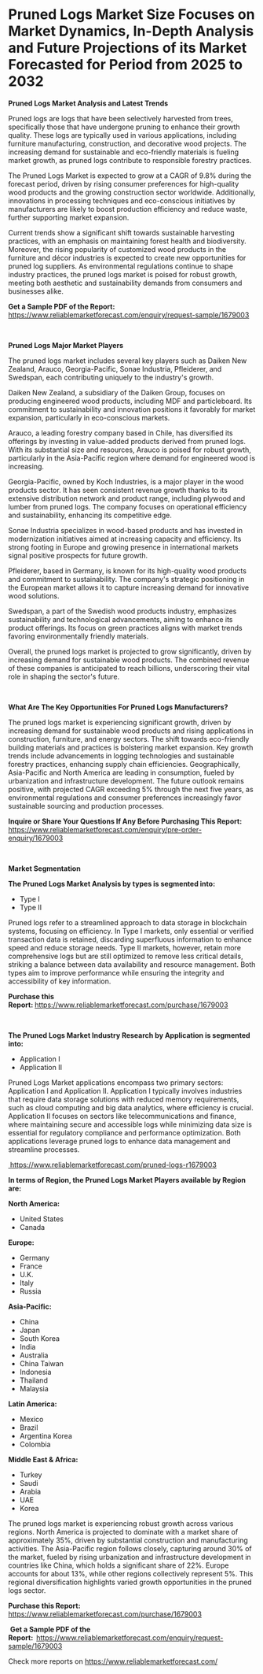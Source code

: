 <p><h1>Pruned Logs Market Size Focuses on Market Dynamics, In-Depth Analysis and Future Projections of its Market Forecasted for Period from 2025 to 2032</h1></p><p><strong>Pruned Logs Market Analysis and Latest Trends</strong></p>
<p><p>Pruned logs are logs that have been selectively harvested from trees, specifically those that have undergone pruning to enhance their growth quality. These logs are typically used in various applications, including furniture manufacturing, construction, and decorative wood projects. The increasing demand for sustainable and eco-friendly materials is fueling market growth, as pruned logs contribute to responsible forestry practices.</p><p>The Pruned Logs Market is expected to grow at a CAGR of 9.8% during the forecast period, driven by rising consumer preferences for high-quality wood products and the growing construction sector worldwide. Additionally, innovations in processing techniques and eco-conscious initiatives by manufacturers are likely to boost production efficiency and reduce waste, further supporting market expansion.</p><p>Current trends show a significant shift towards sustainable harvesting practices, with an emphasis on maintaining forest health and biodiversity. Moreover, the rising popularity of customized wood products in the furniture and décor industries is expected to create new opportunities for pruned log suppliers. As environmental regulations continue to shape industry practices, the pruned logs market is poised for robust growth, meeting both aesthetic and sustainability demands from consumers and businesses alike.</p></p>
<p><strong>Get a Sample PDF of the Report:&nbsp;</strong> <a href="https://www.reliablemarketforecast.com/enquiry/request-sample/1679003?utm_campaign=3500&utm_medium=2&utm_source=Github&utm_content=ia&utm_term=24032025&utm_id=pruned-logs">https://www.reliablemarketforecast.com/enquiry/request-sample/1679003</a></p>
<p>&nbsp;</p>
<p><strong>Pruned Logs Major Market Players</strong></p>
<p><p>The pruned logs market includes several key players such as Daiken New Zealand, Arauco, Georgia-Pacific, Sonae Industria, Pfleiderer, and Swedspan, each contributing uniquely to the industry's growth.</p><p>Daiken New Zealand, a subsidiary of the Daiken Group, focuses on producing engineered wood products, including MDF and particleboard. Its commitment to sustainability and innovation positions it favorably for market expansion, particularly in eco-conscious markets.</p><p>Arauco, a leading forestry company based in Chile, has diversified its offerings by investing in value-added products derived from pruned logs. With its substantial size and resources, Arauco is poised for robust growth, particularly in the Asia-Pacific region where demand for engineered wood is increasing.</p><p>Georgia-Pacific, owned by Koch Industries, is a major player in the wood products sector. It has seen consistent revenue growth thanks to its extensive distribution network and product range, including plywood and lumber from pruned logs. The company focuses on operational efficiency and sustainability, enhancing its competitive edge.</p><p>Sonae Industria specializes in wood-based products and has invested in modernization initiatives aimed at increasing capacity and efficiency. Its strong footing in Europe and growing presence in international markets signal positive prospects for future growth.</p><p>Pfleiderer, based in Germany, is known for its high-quality wood products and commitment to sustainability. The company's strategic positioning in the European market allows it to capture increasing demand for innovative wood solutions.</p><p>Swedspan, a part of the Swedish wood products industry, emphasizes sustainability and technological advancements, aiming to enhance its product offerings. Its focus on green practices aligns with market trends favoring environmentally friendly materials.</p><p>Overall, the pruned logs market is projected to grow significantly, driven by increasing demand for sustainable wood products. The combined revenue of these companies is anticipated to reach billions, underscoring their vital role in shaping the sector's future.</p></p>
<p>&nbsp;</p>
<p><strong>What Are The Key Opportunities For Pruned Logs Manufacturers?</strong></p>
<p><p>The pruned logs market is experiencing significant growth, driven by increasing demand for sustainable wood products and rising applications in construction, furniture, and energy sectors. The shift towards eco-friendly building materials and practices is bolstering market expansion. Key growth trends include advancements in logging technologies and sustainable forestry practices, enhancing supply chain efficiencies. Geographically, Asia-Pacific and North America are leading in consumption, fueled by urbanization and infrastructure development. The future outlook remains positive, with projected CAGR exceeding 5% through the next five years, as environmental regulations and consumer preferences increasingly favor sustainable sourcing and production processes.</p></p>
<p><strong>Inquire or Share Your Questions If Any Before Purchasing This Report:</strong> <a href="https://www.reliablemarketforecast.com/enquiry/pre-order-enquiry/1679003?utm_campaign=3500&utm_medium=2&utm_source=Github&utm_content=ia&utm_term=24032025&utm_id=pruned-logs">https://www.reliablemarketforecast.com/enquiry/pre-order-enquiry/1679003</a></p>
<p>&nbsp;</p>
<p><strong>Market Segmentation</strong></p>
<p><strong>The Pruned Logs Market Analysis by types is segmented into:</strong></p>
<p><ul><li>Type I</li><li>Type II</li></ul></p>
<p><p>Pruned logs refer to a streamlined approach to data storage in blockchain systems, focusing on efficiency. In Type I markets, only essential or verified transaction data is retained, discarding superfluous information to enhance speed and reduce storage needs. Type II markets, however, retain more comprehensive logs but are still optimized to remove less critical details, striking a balance between data availability and resource management. Both types aim to improve performance while ensuring the integrity and accessibility of key information.</p></p>
<p><strong>Purchase this Report:&nbsp;</strong><a href="https://www.reliablemarketforecast.com/purchase/1679003?utm_campaign=3500&utm_medium=2&utm_source=Github&utm_content=ia&utm_term=24032025&utm_id=pruned-logs">https://www.reliablemarketforecast.com/purchase/1679003</a></p>
<p>&nbsp;</p>
<p><strong>The Pruned Logs Market Industry Research by Application is segmented into:</strong></p>
<p><ul><li>Application I</li><li>Application II</li></ul></p>
<p><p>Pruned Logs Market applications encompass two primary sectors: Application I and Application II. Application I typically involves industries that require data storage solutions with reduced memory requirements, such as cloud computing and big data analytics, where efficiency is crucial. Application II focuses on sectors like telecommunications and finance, where maintaining secure and accessible logs while minimizing data size is essential for regulatory compliance and performance optimization. Both applications leverage pruned logs to enhance data management and streamline processes.</p></p>
<p><a href="https://www.reliablemarketforecast.com/pruned-logs-r1679003?utm_campaign=3500&utm_medium=2&utm_source=Github&utm_content=ia&utm_term=24032025&utm_id=pruned-logs">&nbsp;https://www.reliablemarketforecast.com/pruned-logs-r1679003</a></p>
<p><strong>In terms of Region, the Pruned Logs Market Players available by Region are:</strong></p>
<p>
    <p> <strong> North America: </strong>
        <ul>
            <li>United States</li>
            <li>Canada</li>
        </ul>
        </p> 
    <p> <strong> Europe: </strong>
        <ul>
            <li>Germany</li>
            <li>France</li>
            <li>U.K.</li>
            <li>Italy</li>
            <li>Russia</li>
        </ul>
        </p> 
    <p> <strong> Asia-Pacific: </strong>
        <ul>
            <li>China</li>
            <li>Japan</li>
            <li>South Korea</li>
            <li>India</li>
            <li>Australia</li>
            <li>China Taiwan</li>
            <li>Indonesia</li>
            <li>Thailand</li>
            <li>Malaysia</li>
        </ul>
        </p> 
    <p> <strong> Latin America: </strong>
        <ul>
            <li>Mexico</li>
            <li>Brazil</li>
            <li>Argentina Korea</li>
            <li>Colombia</li>
        </ul>
        </p> 
    <p> <strong> Middle East & Africa: </strong>
        <ul>
            <li>Turkey</li>
            <li>Saudi</li>
            <li>Arabia</li>
            <li>UAE</li>
            <li>Korea</li>
        </ul>
    </p>
    </p>
<p><p>The pruned logs market is experiencing robust growth across various regions. North America is projected to dominate with a market share of approximately 35%, driven by substantial construction and manufacturing activities. The Asia-Pacific region follows closely, capturing around 30% of the market, fueled by rising urbanization and infrastructure development in countries like China, which holds a significant share of 22%. Europe accounts for about 13%, while other regions collectively represent 5%. This regional diversification highlights varied growth opportunities in the pruned logs sector.</p></p>
<p><strong>Purchase this Report: </strong><a href="https://www.reliablemarketforecast.com/purchase/1679003?utm_campaign=3500&utm_medium=2&utm_source=Github&utm_content=ia&utm_term=24032025&utm_id=pruned-logs">https://www.reliablemarketforecast.com/purchase/1679003</a></p>
<p>&nbsp;<strong>Get a Sample PDF of the Report:&nbsp;&nbsp;</strong><a href="https://www.reliablemarketforecast.com/enquiry/request-sample/1679003?utm_campaign=3500&utm_medium=2&utm_source=Github&utm_content=ia&utm_term=24032025&utm_id=pruned-logs">https://www.reliablemarketforecast.com/enquiry/request-sample/1679003</a></p>
<p><strong></strong></p>
<p>Check more reports on <a href="https://www.reliablemarketforecast.com/?utm_campaign=3500&utm_medium=2&utm_source=Github&utm_content=ia&utm_term=24032025&utm_id=pruned-logs">https://www.reliablemarketforecast.com/</a></p>